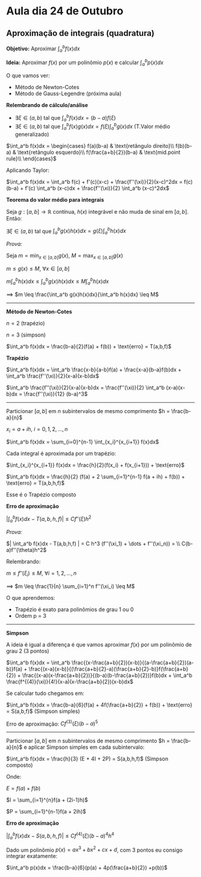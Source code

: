 # Aula dia 24 de Outubro

## Aproximação de integrais (quadratura)

**Objetivo:** Aproximar $\int_a^b f(x)dx$


**Ideia:** Aproximar $f(x)$ por um polinômio $p(x)$ e calcular $\int_a^b p(x)dx$

O que vamos ver:
- Método de Newton-Cotes
- Método de Gauss-Legendre (próxima aula)

**Relembrando de cálculo/análise**

- $\exists \xi \in (a,b)$ tal que $\int_a^b f(x)dx = (b-a)f(\xi)$
- $\exists \xi \in (a,b)$ tal que $\int_a^b f(x)g(x)dx = f(\xi)\int_a^b g(x)dx$ (T.Valor médio generalizado) 


$\int_a^b f(x)dx = \begin{cases}
f(a)(b-a) & \text{retângulo direito}\\
f(b)(b-a) & \text{retângulo esquerdo}\\
f(\frac{a+b}{2})(b-a) & \text{mid.point rule}\\
\end{cases}$

Aplicando Taylor:

$\int_a^b f(x)dx = \int_a^b f(c) + f'(c)(x-c) + \frac{f''(\xi)}{2}(x-c)^2dx = f(c)(b-a) + f'(c) \int_a^b (x-c)dx + \frac{f''(\xi)}{2} \int_a^b (x-c)^2dx$

**Teorema do valor médio para integrais**

Seja $g:[a,b] \rightarrow \mathbb{R}$ contínua, $h(x)$ integrável e não muda de sinal em $[a,b]$. Então:

$\exists \xi \in (a,b)$ tal que $\int_a^b g(x)h(x)dx = g(\xi)\int_a^b h(x)dx$

*Prova:*

Seja $m = \min_{x \in [a,b]} g(x)$, $M = \max_{x \in [a,b]} g(x)$

$m \leq g(x) \leq M$, $\forall x \in [a,b]$

$m\int_a^b h(x)dx \leq \int_a^b g(x)h(x)dx \leq M\int_a^b h(x)dx$

$\implies$ $m \leq \frac{\int_a^b g(x)h(x)dx}{\int_a^b h(x)dx} \leq M$

---

**Método de Newton-Cotes**

$n = 2$ (trapézio)

$n = 3$ (simpson)

$\int_a^b f(x)dx = \frac{b-a}{2}(f(a) + f(b)) + \text{erro} = T(a,b,f)$

**Trapézio**

$\int_a^b f(x)dx = \int_a^b \frac{x-b}{a-b}f(a) + \frac{x-a}{b-a}f(b)dx + \int_a^b \frac{f''(\xi)}{2}(x-a)(x-b)dx$

$\int_a^b \frac{f''(\xi)}{2}(x-a)(x-b)dx = \frac{f''(\xi)}{2} \int_a^b (x-a)(x-b)dx = \frac{f''(\xi)}{12} (b-a)^3$

---

Particionar $[a,b]$ em $n$ subintervalos de mesmo comprimento $h = \frac{b-a}{n}$

$x_i = a + ih$, $i = 0,1,2,...,n$

$\int_a^b f(x)dx = \sum_{i=0}^{n-1} \int_{x_i}^{x_{i+1}} f(x)dx$

Cada integral é aproximada por um trapézio:

$\int_{x_i}^{x_{i+1}} f(x)dx = \frac{h}{2}(f(x_i) + f(x_{i+1})) + \text{erro}$

$\int_a^b f(x)dx = \frac{h}{2} (f(a) + 2 \sum_{i=1}^{n-1} f(a + ih) + f(b)) + \text{erro} = T(a,b,h,f)$

Esse é o Trapézio composto


**Erro de aproximação**

$| \int_a^b f(x)dx - T(a,b,h,f) | \leq C f''(\xi) h^2$

*Prova:*

$| \int_a^b f(x)dx - T(a,b,h,f) | = C h^3 (f''(\xi_1) +  \dots + f''(\xi_n)) = \\ C(b-a)f''(\theta)h^2$

Relembrando:

$m \leq f''(\xi_i) \leq M$, $\forall i = 1,2,...,n$

$\implies$ $m \leq \frac{1}{n} \sum_{i=1}^n f''(\xi_i) \leq M$


O que aprendemos: 
- Trapézio é exato para polinômios de grau 1 ou 0
- Ordem p = 3

---

**Simpson**

A ideia é igual a diferença é que vamos aproximar $f(x)$ por um polinômio de grau 2 (3 pontos)

$\int_a^b f(x)dx = \int_a^b \frac{(x-\frac{a+b}{2})(x-b)}{(a-\frac{a+b}{2})(a-b)}f(a) + \frac{(x-a)(x-b)}{(\frac{a+b}{2}-a)(\frac{a+b}{2}-b)}f(\frac{a+b}{2}) + \frac{(x-a)(x-\frac{a+b}{2})}{(b-a)(b-\frac{a+b}{2})}f(b)dx + \int_a^b \frac{f^{(4)}(\xi)}{4!}(x-a)(x-\frac{a+b}{2})(x-b)dx$

Se calcular tudo chegamos em:

$\int_a^b f(x)dx = \frac{b-a}{6}(f(a) + 4f(\frac{a+b}{2}) + f(b)) + \text{erro} = S(a,b,f)$ (Simpson simples)


Erro de aproximação: $C f^{(3)} (\xi) (b-a)^5$

---

Particionar $[a,b]$ em $n$ subintervalos de mesmo comprimento $h = \frac{b-a}{n}$ e aplicar Simpson simples em cada subintervalo:

$\int_a^b f(x)dx = \frac{h}{3} (E + 4I + 2P) = S(a,b,h,f)$ (Simpson composto)

Onde:

$E = f(a) + f(b)$

$I = \sum_{i=1}^{n}f(a + (2i-1)h)$

$P = \sum_{i=1}^{n-1}f(a + 2ih)$

**Erro de aproximação**

$| \int_a^b f(x)dx - S(a,b,h,f) | \leq C f^{(4)}(\xi) (b-a)^4 h^4$

Dado um polinômio $p(x) = ax^3 + bx^2 + cx + d$, com 3 pontos eu consigo integrar exatamente:

$\int_a^b p(x)dx = \frac{b-a}{6}(p(a) + 4p(\frac{a+b}{2}) +p(b))$


